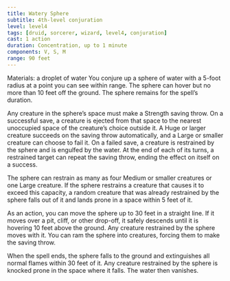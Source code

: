 ```yaml
---
title: Watery Sphere
subtitle: 4th-level conjuration
level: level4
tags: [druid, sorcerer, wizard, level4, conjuration]
cast: 1 action
duration: Concentration, up to 1 minute
components: V, S, M
range: 90 feet
---
```

Materials: a droplet of water
You conjure up a sphere of water with a 5-foot radius at a point you can see within range. The sphere can hover but no more than 10 feet off the ground. The sphere remains for the spell’s duration.

Any creature in the sphere’s space must make a Strength saving throw. On a successful save, a creature is ejected from that space to the nearest unoccupied space of the creature’s choice outside it. A Huge or larger creature succeeds on the saving throw automatically, and a Large or smaller creature can choose to fail it. On a failed save, a creature is restrained by the sphere and is engulfed by the water. At the end of each of its turns, a restrained target can repeat the saving throw, ending the effect on itself on a success.

The sphere can restrain as many as four Medium or smaller creatures or one Large creature. If the sphere restrains a creature that causes it to exceed this capacity, a random creature that was already restrained by the sphere falls out of it and lands prone in a space within 5 feet of it.

As an action, you can move the sphere up to 30 feet in a straight line. If it moves over a pit, cliff, or other drop-off, it safely descends until it is hovering 10 feet above the ground. Any creature restrained by the sphere moves with it. You can ram the sphere into creatures, forcing them to make the saving throw.

When the spell ends, the sphere falls to the ground and extinguishes all normal flames within 30 feet of it. Any creature restrained by the sphere is knocked prone in the space where it falls. The water then vanishes.